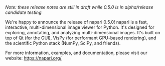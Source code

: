 *Note: these release notes are still in draft while 0.5.0 is in alpha/release
candidate testing.*

We're happy to announce the release of napari 0.5.0!
napari is a fast, interactive, multi-dimensional image viewer for Python.
It's designed for exploring, annotating, and analyzing multi-dimensional
images. It's built on top of Qt (for the GUI), VisPy (for performant GPU-based
rendering), and the scientific Python stack (NumPy, SciPy, and friends).


For more information, examples, and documentation, please visit our website:
https://napari.org/
